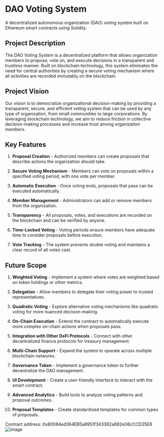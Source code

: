 # DAO Voting System

A decentralized autonomous organization (DAO) voting system built on Ethereum smart contracts using Solidity.

## Project Description

The DAO Voting System is a decentralized platform that allows organization members to propose, vote on, and execute decisions in a transparent and trustless manner. Built on blockchain technology, this system eliminates the need for central authorities by creating a secure voting mechanism where all activities are recorded immutably on the blockchain.

## Project Vision

Our vision is to democratize organizational decision-making by providing a transparent, secure, and efficient voting system that can be used by any type of organization, from small communities to large corporations. By leveraging blockchain technology, we aim to reduce friction in collective decision-making processes and increase trust among organization members.

## Key Features

1. **Proposal Creation** - Authorized members can create proposals that describe actions the organization should take.

2. **Secure Voting Mechanism** - Members can vote on proposals within a specified voting period, with one vote per member.

3. **Automatic Execution** - Once voting ends, proposals that pass can be executed automatically.

4. **Member Management** - Administrators can add or remove members from the organization.

5. **Transparency** - All proposals, votes, and executions are recorded on the blockchain and can be verified by anyone.

6. **Time-Locked Voting** - Voting periods ensure members have adequate time to consider proposals before execution.

7. **Vote Tracking** - The system prevents double voting and maintains a clear record of all votes cast.

## Future Scope

1. **Weighted Voting** - Implement a system where votes are weighted based on token holdings or other metrics.

2. **Delegation** - Allow members to delegate their voting power to trusted representatives.

3. **Quadratic Voting** - Explore alternative voting mechanisms like quadratic voting for more nuanced decision-making.

4. **On-Chain Execution** - Extend the contract to automatically execute more complex on-chain actions when proposals pass.

5. **Integration with Other DeFi Protocols** - Connect with other decentralized finance protocols for treasury management.

6. **Multi-Chain Support** - Expand the system to operate across multiple blockchain networks.

7. **Governance Token** - Implement a governance token to further decentralize the DAO management.

8. **UI Development** - Create a user-friendly interface to interact with the smart contract.

9. **Advanced Analytics** - Build tools to analyze voting patterns and proposal outcomes.

10. **Proposal Templates** - Create standardized templates for common types of proposals.

Contract address: 0x80084ed364EB5a8951f343362a882e06cCCD35E8
![image](https://github.com/user-attachments/assets/8962a271-ab11-4a67-81f6-b17d7618d87d)
